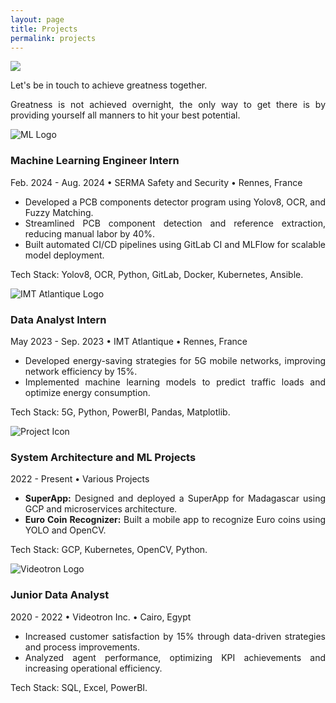 ```yaml
---
layout: page
title: Projects
permalink: projects
---
```


<div style="text-align: justify">
  <img class="mx-auto !mb-0" src="{{site.baseurl}}/assets/img/card.PNG">
  <p class="!py-0 !mb-0 dark:text-slate-300">Let's be in touch to achieve greatness together.</p>
  <p class="text-gray-500 dark:text-slate-400 !py-0 !mt-0 !text-xs">Greatness is not achieved overnight, the only way to get there is by providing yourself all manners to hit your best potential.</p>
    <section id="experience" class="my-8">
  <div class="timeline-line"></div> <!-- Blue timeline line -->

  <!-- First Experience -->
  <div class="experience-section">
    <div class="timeline-dot"></div> <!-- Blue timeline dot -->
    <div class="flex items-start">
      <img src="{{ site.baseurl }}/assets/img/icons/ml-icon.svg" alt="ML Logo" class="icon">
      <div>
        <h3 class="text-gray-700 dark:text-stone-100">Machine Learning Engineer Intern</h3>
        <p class="text-gray-500 dark:text-stone-100">Feb. 2024 - Aug. 2024 • SERMA Safety and Security • Rennes, France</p>
      </div>
    </div>
    <ul class="list-disc list-inside text-gray-500 dark:text-stone-100">
      <li>Developed a PCB components detector program using Yolov8, OCR, and Fuzzy Matching.</li>
      <li>Streamlined PCB component detection and reference extraction, reducing manual labor by 40%.</li>
      <li>Built automated CI/CD pipelines using GitLab CI and MLFlow for scalable model deployment.</li>
    </ul>
    <p class="tech-stack text-gray-500 dark:text-stone-100">Tech Stack: Yolov8, OCR, Python, GitLab, Docker, Kubernetes, Ansible.</p>
  </div>

  <!-- Second Experience -->
  <div class="experience-section">
    <div class="timeline-dot"></div> <!-- Blue timeline dot -->
    <div class="flex items-start">
      <img src="{{ site.baseurl }}/assets/img/icons/imt-icon.svg" alt="IMT Atlantique Logo" class="icon">
      <div>
        <h3 class="text-gray-700 dark:text-stone-100">Data Analyst Intern</h3>
        <p class="text-gray-500 dark:text-stone-100">May 2023 - Sep. 2023 • IMT Atlantique • Rennes, France</p>
      </div>
    </div>
    <ul class="list-disc list-inside text-gray-500 dark:text-stone-100">
      <li>Developed energy-saving strategies for 5G mobile networks, improving network efficiency by 15%.</li>
      <li>Implemented machine learning models to predict traffic loads and optimize energy consumption.</li>
    </ul>
    <p class="tech-stack text-gray-500 dark:text-stone-100">Tech Stack: 5G, Python, PowerBI, Pandas, Matplotlib.</p>
  </div>

  <!-- Third Experience -->
  <div class="experience-section">
    <div class="timeline-dot"></div> <!-- Blue timeline dot -->
    <div class="flex items-start">
      <img src="{{ site.baseurl }}/assets/img/icons/project-icon.svg" alt="Project Icon" class="icon">
      <div>
        <h3 class="text-gray-700 dark:text-stone-100">System Architecture and ML Projects</h3>
        <p class="text-gray-500 dark:text-stone-100">2022 - Present • Various Projects</p>
      </div>
    </div>
    <ul class="list-disc list-inside text-gray-500 dark:text-stone-100">
      <li><strong>SuperApp:</strong> Designed and deployed a SuperApp for Madagascar using GCP and microservices architecture.</li>
      <li><strong>Euro Coin Recognizer:</strong> Built a mobile app to recognize Euro coins using YOLO and OpenCV.</li>
    </ul>
    <p class="tech-stack text-gray-500 dark:text-stone-100">Tech Stack: GCP, Kubernetes, OpenCV, Python.</p>
  </div>

  <!-- Fourth Experience -->
  <div class="experience-section">
    <div class="timeline-dot"></div> <!-- Blue timeline dot -->
    <div class="flex items-start">
      <img src="{{ site.baseurl }}/assets/img/icons/videotron-icon.svg" alt="Videotron Logo" class="icon">
      <div>
        <h3 class="text-gray-700 dark:text-stone-100">Junior Data Analyst</h3>
        <p class="text-gray-500 dark:text-stone-100">2020 - 2022 • Videotron Inc. • Cairo, Egypt</p>
      </div>
    </div>
    <ul class="list-disc list-inside text-gray-500 dark:text-stone-100">
      <li>Increased customer satisfaction by 15% through data-driven strategies and process improvements.</li>
      <li>Analyzed agent performance, optimizing KPI achievements and increasing operational efficiency.</li>
    </ul>
    <p class="tech-stack text-gray-500 dark:text-stone-100">Tech Stack: SQL, Excel, PowerBI.</p>
  </div>
</section>




</div>

